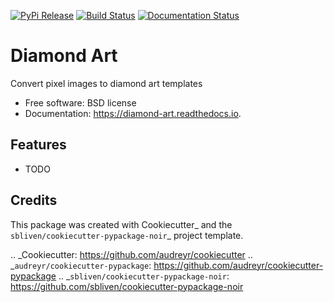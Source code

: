 
[![PyPi Release](https://img.shields.io/pypi/v/diamond_art.svg)](https://pypi.python.org/pypi/diamond_art)
[![Build Status](https://img.shields.io/travis/sbliven/diamond_art.svg)](https://travis-ci.com/sbliven/diamond_art)
[![Documentation Status](https://readthedocs.org/projects/diamond-art/badge/?version=latest)](https://diamond-art.readthedocs.io/en/latest/?version=latest)

# Diamond Art

Convert pixel images to diamond art templates


* Free software: BSD license
* Documentation: https://diamond-art.readthedocs.io.


## Features

* TODO

## Credits

This package was created with Cookiecutter_ and the `sbliven/cookiecutter-pypackage-noir`_ project template.

.. _Cookiecutter: https://github.com/audreyr/cookiecutter
.. _`audreyr/cookiecutter-pypackage`: https://github.com/audreyr/cookiecutter-pypackage
.. _`sbliven/cookiecutter-pypackage-noir`: https://github.com/sbliven/cookiecutter-pypackage-noir

